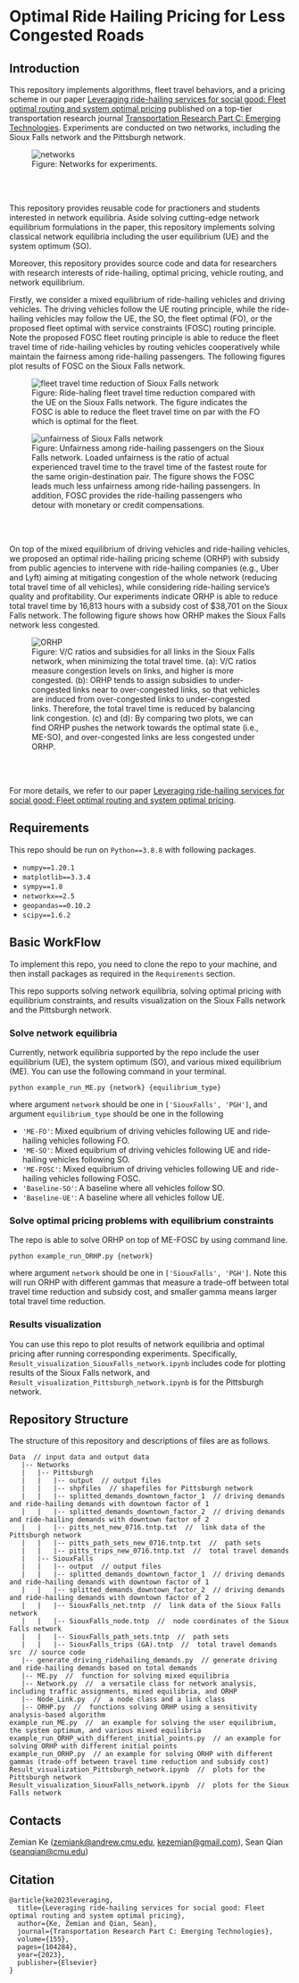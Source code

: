 # Optimal Ride Hailing Pricing for Less Congested Roads
## Introduction
This repository implements algorithms, fleet travel behaviors, and a pricing scheme in our paper [Leveraging ride-hailing services for social good: Fleet optimal routing and system optimal pricing](https://www.sciencedirect.com/science/article/pii/S0968090X23002735) published on a top-tier transportation research journal [Transportation Research Part C: Emerging Technologies](https://www.sciencedirect.com/journal/transportation-research-part-c-emerging-technologies). Experiments are conducted on two networks, including the Sioux Falls network and the Pittsburgh network.

<figure>
  <img src="Data/images_for_readme/networks.png" alt="networks">
  <figcaption>Figure: Networks for experiments.</figcaption>
</figure> <br/><br/>

This repository provides reusable code for practioners and students interested in network equilibria. Aside solving cutting-edge network equilibrium formulations in the paper, this repository implements solving classical network equilibria including the user equilibrium (UE) and the system optimum (SO).  

Moreover, this repository provides source code and data for researchers with research interests of ride-hailing, optimal pricing, vehicle routing, and network equilibrium. 

Firstly, we consider a mixed equilibrium of ride-hailing vehicles and driving vehicles. The driving vehicles follow the UE routing principle, while the ride-hailing vehicles may follow the UE, the SO, the fleet optimal (FO), or the proposed fleet optimal with service constraints (FOSC) routing principle. Note the proposed FOSC fleet routing principle is able to reduce the fleet travel time of ride-hailing vehicles by routing vehicles cooperatively while maintain the fairness among ride-hailing passengers. The following figures plot results of FOSC on the Sioux Falls network.

<figure>
  <img src="Data/images_for_readme/fleet%20travel%20time%20reduction%20of%20Sioux%20Falls%20network.png" alt="fleet travel time reduction of Sioux Falls network">
  <figcaption>Figure: Ride-haling fleet travel time reduction compared with the UE on the Sioux Falls network. The figure indicates the FOSC is able to reduce the fleet travel time on par with the FO which is optimal for the fleet.</figcaption>
</figure>


<figure>
  <img src="Data/images_for_readme/loaded unfairness of Sioux Falls network.png" alt="unfairness of Sioux Falls network">
  <figcaption>Figure: Unfairness among ride-hailing passengers on the Sioux Falls network. Loaded unfairness is the ratio of actual experienced travel time to the travel time of the fastest route for the same origin-destination pair. The figure shows the FOSC leads much less unfairness among ride-hailing passengers. In addition, FOSC provides the ride-hailing passengers who detour with monetary or credit compensations.</figcaption>
</figure> <br/><br/>

On top of the mixed equilibrium of driving vehicles and ride-hailing vehicles, we proposed an optimal ride-hailing pricing scheme (ORHP) with subsidy from public agencies to intervene with ride-hailing companies (e.g., Uber and Lyft) aiming at mitigating congestion of the whole network (reducing total travel time of all vehicles), while considering ride-hailing service’s quality and profitability. Our experiments indicate ORHP is able to reduce total travel time by 16,813 hours with a subsidy cost of $38,701 on the Sioux Falls network. The following figure shows how ORHP makes the Sioux Falls network less congested.

<figure>
  <img src="Data/images_for_readme/ORHP.png" alt="ORHP">
  <figcaption>Figure: V/C ratios and subsidies for all links in the Sioux Falls network, when minimizing the total travel time. (a): V/C ratios measure congestion levels on links, and higher is more congested. (b): ORHP tends to assign subsidies to under-congested links near to over-congested links, so that vehicles are induced from over-congested links to under-congested links. Therefore, the total travel time is reduced by balancing link congestion. (c) and (d): By comparing two plots, we can find ORHP pushes the network towards the optimal state (i.e., ME-SO), and over-congested links are less congested under ORHP.  </figcaption>
</figure> <br/><br/>

For more details, we refer to our paper [Leveraging ride-hailing services for social good: Fleet optimal routing and system optimal pricing](https://www.sciencedirect.com/science/article/pii/S0968090X23002735).

## Requirements
This repo should be run on `Python==3.8.8` with following packages.
- `numpy==1.20.1`
- `matplotlib==3.3.4`
- `sympy==1.8`
- `networkx==2.5`
- `geopandas==0.10.2`
- `scipy==1.6.2`

## Basic WorkFlow
To implement this repo, you need to clone the repo to your machine, and then install packages as required in the `Requirements` section.

This repo supports solving network equilibria, solving optimal pricing with equilibrium constraints, and results visualization on the Sioux Falls network and the Pittsburgh network.

### Solve network equilibria
Currently, network equilibria supported by the repo include the user equilibrium (UE), the system optimum (SO), and various mixed equilibrium (ME). You can use the following command in your terminal.

```python example_run_ME.py {network} {equilibrium_type}```

where argument `network` should be one in `['SiouxFalls', 'PGH']`, and argument `equilibrium_type` should be one in the following

- `'ME-FO'`: Mixed equibrium of driving vehicles following UE and ride-hailing vehicles following FO.
- `'ME-SO'`: Mixed equibrium of driving vehicles following UE and ride-hailing vehicles following SO.
- `'ME-FOSC'`: Mixed equibrium of driving vehicles following UE and ride-hailing vehicles following FOSC.
- `'Baseline-SO'`: A baseline where all vehicles follow SO.
- `'Baseline-UE'`: A baseline where all vehicles follow UE.

### Solve optimal pricing problems with equilibrium constraints
The repo is able to solve ORHP on top of ME-FOSC by using command line.

```python example_run_ORHP.py {network}```

where argument `network` should be one in `['SiouxFalls', 'PGH']`. Note this will run ORHP with different gammas that measure a trade-off between total travel time reduction and subsidy cost, and smaller gamma means larger total travel time reduction.

### Results visualization
You can use this repo to plot results of network equilibria and optimal pricing after running corresponding experiments. Specifically, `Result_visualization_SiouxFalls_network.ipynb` includes code for plotting results of the Sioux Falls network, and `Result_visualization_Pittsburgh_network.ipynb` is for the Pittsburgh network.


## Repository Structure
The structure of this repository and descriptions of files are as follows.
``` 
Data  // input data and output data
   |-- Networks
   |   |-- Pittsburgh
   |   |   |-- output  // output files
   |   |   |-- shpfiles  // shapefiles for Pittsburgh network
   |   |   |-- splitted_demands_downtown_factor_1  // driving demands and ride-hailing demands with downtown factor of 1
   |   |   |-- splitted_demands_downtown_factor_2  // driving demands and ride-hailing demands with downtown factor of 2
   |   |   |-- pitts_net_new_0716.tntp.txt  //  link data of the Pittsburgh network
   |   |   |-- pitts_path_sets_new_0716.tntp.txt  //  path sets
   |   |   |-- pitts_trips_new_0716.tntp.txt  //  total travel demands
   |   |-- SiouxFalls
   |   |   |-- output  // output files
   |   |   |-- splitted_demands_downtown_factor_1  // driving demands and ride-hailing demands with downtown factor of 1
   |   |   |-- splitted_demands_downtown_factor_2  // driving demands and ride-hailing demands with downtown factor of 2
   |   |   |-- SiouxFalls_net.tntp  //  link data of the Sioux Falls network
   |   |   |-- SiouxFalls_node.tntp  //  node coordinates of the Sioux Falls network
   |   |   |-- SiouxFalls_path_sets.tntp  //  path sets
   |   |   |-- SiouxFalls_trips (GA).tntp  //  total travel demands
src  // source code
   |-- generate_driving_ridehailing_demands.py  // generate driving and ride-hailing demands based on total demands
   |-- ME.py  //  function for solving mixed equilibria
   |-- Network.py  //  a versatile class for network analysis, including traffic assignments, mixed equilibria, and ORHP
   |-- Node_Link.py  //  a node class and a link class
   |-- ORHP.py  //  functions solving ORHP using a sensitivity analysis-based algorithm
example_run_ME.py  //  an example for solving the user equilibrium, the system optimum, and various mixed equilibria
example_run_ORHP_with_different_initial_points.py  // an example for solving ORHP with different initial points
example_run_ORHP.py  // an example for solving ORHP with different gammas (trade-off between travel time reduction and subsidy cost)
Result_visualization_Pittsburgh_network.ipynb  //  plots for the Pittsburgh network
Result_visualization_SiouxFalls_network.ipynb  //  plots for the Sioux Falls network
```

## Contacts
Zemian Ke (zemiank@andrew.cmu.edu, kezemian@gmail.com), Sean Qian (seanqian@cmu.edu)

## Citation
```
@article{ke2023leveraging,
  title={Leveraging ride-hailing services for social good: Fleet optimal routing and system optimal pricing},
  author={Ke, Zemian and Qian, Sean},
  journal={Transportation Research Part C: Emerging Technologies},
  volume={155},
  pages={104284},
  year={2023},
  publisher={Elsevier}
}
```
